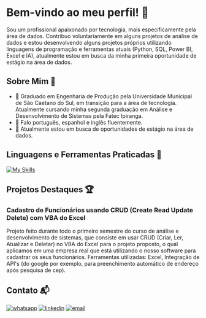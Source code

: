 # Bem-vindo ao meu perfil! 👋

Sou um profissional apaixonado por tecnologia, mais especificamente pela área de dados. Contribuo voluntariamente em alguns projetos de análise de dados e estou desenvolvendo alguns projetos próprios utilizando linguagens de programação e ferramentas atuais (Python, SQL, Power BI, Excel e IA), atualmente estou em busca da minha primeira oportunidade de estágio na área de dados.

## Sobre Mim 🙂

- 🔭 Graduado em Engenharia de Produção pela Universidade Municipal de São Caetano do Sul, em transição para a área de tecnologia. Atualmente cursando minha segunda graduação em Análise e Desenvolvimento de Sistemas pela Fatec Ipiranga.
- 🚀 Falo português, espanhol e inglês fluentemente.
- 💼 Atualmente estou em busca de oportunidades de estágio na área de dados.

## Linguagens e Ferramentas Praticadas 🚀

[![My Skills](https://skillicons.dev/icons?i=py,js,react,nodejs,vite,github,git)](https://skillicons.dev)

## Projetos Destaques 🏆

### Cadastro de Funcionários usando CRUD (Create Read Update Delete) com VBA do Excel 
Projeto feito durante todo o primeiro semestre do curso de análise e desenvolvimento de sistemas, que consiste em usar CRUD (Criar, Ler, Atualizar e Deletar) no VBA do Excel para o projeto proposto, o qual aplicamos em uma empresa real que está utilizando o nosso software para cadastrar os seus funcionários.
Ferramentas utilizadas: Excel, Integração de API's (do google por exemplo, para preenchimento automático de endereço após pesquisa de cep).


## Contato 📬

[![whatsapp](https://img.shields.io/badge/WhatsApp-25D366?style=for-the-badge&logo=whatsapp&logoColor=white)](https://wa.me/5511992550740)
[![linkedin](https://img.shields.io/badge/LinkedIn-0077B5?style=for-the-badge&logo=linkedin&logoColor=white)](https://www.linkedin.com/in/felipezanirato/)
[![email](https://img.shields.io/badge/Gmail-D14836?style=for-the-badge&logo=gmail&logoColor=white)](mailto:felipe.zanirato01@gmail.com)






























